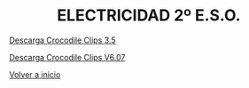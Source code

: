 
<h1 align="center"> ELECTRICIDAD 2º E.S.O. </h1>


[Descarga Crocodile Clips 3.5](https://github.com/angelmicelti/TecnoVilladiego2/raw/master/4EstruMeca/Electricidad/Crocodile-Clips.zip)  

[Descarga Crocodile Clips V6.07](https://github.com/angelmicelti/TecnoVilladiego2/raw/master/4EstruMeca/Electricidad/Cocodrile%20Technology%206.07%5BPortable%5D.zip)

[Volver a inicio](https://github.com/angelmicelti/TecnoVilladiego2)

